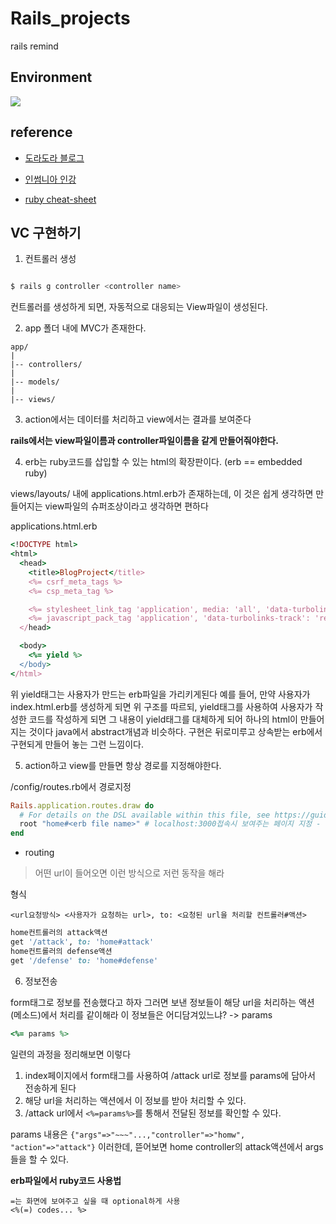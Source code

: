 # Rails_projects

rails remind

## Environment

![](https://upload.wikimedia.org/wikipedia/commons/thumb/6/62/Ruby_On_Rails_Logo.svg/1200px-Ruby_On_Rails_Logo.svg.png)

## reference

+ [도라도라 블로그](https://kbs4674.tistory.com/)

+ [인썸니아 인강](https://insomenia.com/courses)

+ [ruby cheat-sheet](https://github.com/Itsbeenalongday/Ruby-study)

## VC 구현하기

1. 컨트롤러 생성
```bash

$ rails g controller <controller name>

```
컨트롤러를 생성하게 되면, 자동적으로 대응되는 View파일이 생성된다.

2. app 폴더 내에 MVC가 존재한다.

```
app/
|
|-- controllers/
|
|-- models/
|
|-- views/
```

3. action에서는 데이터를 처리하고 view에서는 결과를 보여준다

**rails에서는 view파일이름과 controller파일이름을 같게 만들어줘야한다.**

4. erb는 ruby코드를 삽입할 수 있는 html의 확장판이다. (erb == embedded ruby)

views/layouts/ 내에 applications.html.erb가 존재하는데, 이 것은 쉽게 생각하면 만들어지는 view파일의 슈퍼조상이라고 생각하면 편하다

applications.html.erb

```ruby
<!DOCTYPE html>
<html>
  <head>
    <title>BlogProject</title>
    <%= csrf_meta_tags %>
    <%= csp_meta_tag %>

    <%= stylesheet_link_tag 'application', media: 'all', 'data-turbolinks-track': 'reload' %>
    <%= javascript_pack_tag 'application', 'data-turbolinks-track': 'reload' %>
  </head>

  <body>
    <%= yield %>
  </body>
</html>
```

위 yield태그는 사용자가 만드는 erb파일을 가리키게된다 
예를 들어, 만약 사용자가 index.html.erb를 생성하게 되면 위 구조를 따르되, yield태그를 사용하여
사용자가 작성한 코드를 작성하게 되면 그 내용이 yield태그를 대체하게 되어 하나의 html이 만들어 지는 것이다
java에서 abstract개념과 비슷하다. 구현은 뒤로미루고 상속받는 erb에서 구현되게 만들어 놓는 그런 느낌이다.

5. action하고 view를 만들면 항상 경로를 지정해야한다.

/config/routes.rb에서 경로지정

```ruby
Rails.application.routes.draw do
  # For details on the DSL available within this file, see https://guides.rubyonrails.org/routing.html
  root "home#<erb file name>" # localhost:3000접속시 보여주는 페이지 지정 - root
end
```

+ routing
> 어떤 url이 들어오면 이런 방식으로 저런 동작을 해라

형식
```
<url요청방식> <사용자가 요청하는 url>, to: <요청된 url을 처리할 컨트롤러#액션>
```

```ruby
home컨트롤러의 attack액션
get '/attack', to: 'home#attack'
home컨트롤러의 defense액션
get '/defense' to: 'home#defense'
```

6. 정보전송 

form태그로 정보를 전송했다고 하자
그러면 보낸 정보들이 해당 url을 처리하는 액션(메소드)에서 처리를 같이해라
이 정보들은 어디담겨있느냐?
-> params

```ruby
<%= params %>
```

일련의 과정을 정리해보면 이렇다
1. index페이지에서 form태그를 사용하여 /attack url로 정보를 params에 담아서 전송하게 된다
2. 해당 url을 처리하는 액션에서 이 정보를 받아 처리할 수 있다.
3. /attack url에서 `<%=params%>`를 통해서 전달된 정보를 확인할 수 있다.

params 내용은 `{"args"=>"~~~"...,"controller"=>"homw", "action"=>"attack"}` 
이러한데, 뜯어보면 home controller의 attack액션에서 args들을 할 수 있다.

**erb파일에서 ruby코드 사용법**

```
=는 화면에 보여주고 싶을 때 optional하게 사용
<%(=) codes... %>
```
